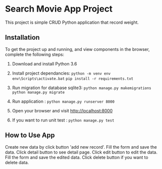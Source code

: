 
# Search Movie App Project

This project is simple CRUD Python application that record weight.

## Installation
To get the project up and running, and view components in the browser, complete the following steps:

1. Download and install Python 3.6
 
2. Install project dependancies: 
`python -m venv env`
`env\Scripts\activate.bat`
`pip install -r requirements.txt`

3. Run migration for database sqlite3:
`python manage.py makemigrations`
`python manage.py migrate`

4. Run application :
`python manage.py runserver 8000`

5. Open your browser and visit <http://localhost:8000>

6. If you want to run unit test :
`python manage.py test`



## How to Use App

Create new data by click button 'add new record'. Fill the form and save the data. 
Click detail button to see detail page. 
Click edit button to edit the data. Fill the form and save the edited data.
Click delete button if you want to delete data.
